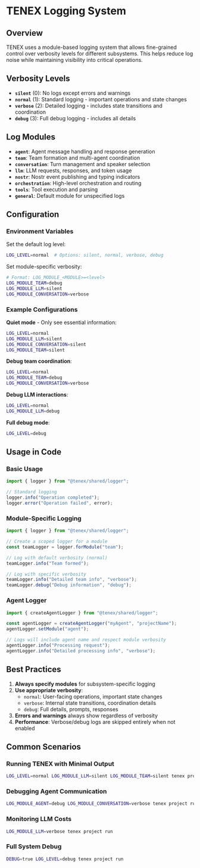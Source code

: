 # TENEX Logging System

## Overview

TENEX uses a module-based logging system that allows fine-grained control over verbosity levels for different subsystems. This helps reduce log noise while maintaining visibility into critical operations.

## Verbosity Levels

- **`silent`** (0): No logs except errors and warnings
- **`normal`** (1): Standard logging - important operations and state changes
- **`verbose`** (2): Detailed logging - includes state transitions and coordination
- **`debug`** (3): Full debug logging - includes all details

## Log Modules

- **`agent`**: Agent message handling and response generation
- **`team`**: Team formation and multi-agent coordination
- **`conversation`**: Turn management and speaker selection
- **`llm`**: LLM requests, responses, and token usage
- **`nostr`**: Nostr event publishing and typing indicators
- **`orchestration`**: High-level orchestration and routing
- **`tools`**: Tool execution and parsing
- **`general`**: Default module for unspecified logs

## Configuration

### Environment Variables

Set the default log level:
```bash
LOG_LEVEL=normal  # Options: silent, normal, verbose, debug
```

Set module-specific verbosity:
```bash
# Format: LOG_MODULE_<MODULE>=<level>
LOG_MODULE_TEAM=debug
LOG_MODULE_LLM=silent
LOG_MODULE_CONVERSATION=verbose
```

### Example Configurations

**Quiet mode** - Only see essential information:
```bash
LOG_LEVEL=normal
LOG_MODULE_LLM=silent
LOG_MODULE_CONVERSATION=silent
LOG_MODULE_TEAM=silent
```

**Debug team coordination**:
```bash
LOG_LEVEL=normal
LOG_MODULE_TEAM=debug
LOG_MODULE_CONVERSATION=verbose
```

**Debug LLM interactions**:
```bash
LOG_LEVEL=normal
LOG_MODULE_LLM=debug
```

**Full debug mode**:
```bash
LOG_LEVEL=debug
```

## Usage in Code

### Basic Usage

```typescript
import { logger } from "@tenex/shared/logger";

// Standard logging
logger.info("Operation completed");
logger.error("Operation failed", error);
```

### Module-Specific Logging

```typescript
import { logger } from "@tenex/shared/logger";

// Create a scoped logger for a module
const teamLogger = logger.forModule("team");

// Log with default verbosity (normal)
teamLogger.info("Team formed");

// Log with specific verbosity
teamLogger.info("Detailed team info", "verbose");
teamLogger.debug("Debug information", "debug");
```

### Agent Logger

```typescript
import { createAgentLogger } from "@tenex/shared/logger";

const agentLogger = createAgentLogger("myAgent", "projectName");
agentLogger.setModule("agent");

// Logs will include agent name and respect module verbosity
agentLogger.info("Processing request");
agentLogger.info("Detailed processing info", "verbose");
```

## Best Practices

1. **Always specify modules** for subsystem-specific logging
2. **Use appropriate verbosity**:
   - `normal`: User-facing operations, important state changes
   - `verbose`: Internal state transitions, coordination details
   - `debug`: Full details, prompts, responses
3. **Errors and warnings** always show regardless of verbosity
4. **Performance**: Verbose/debug logs are skipped entirely when not enabled

## Common Scenarios

### Running TENEX with Minimal Output

```bash
LOG_LEVEL=normal LOG_MODULE_LLM=silent LOG_MODULE_TEAM=silent tenex project run
```

### Debugging Agent Communication

```bash
LOG_MODULE_AGENT=debug LOG_MODULE_CONVERSATION=verbose tenex project run
```

### Monitoring LLM Costs

```bash
LOG_MODULE_LLM=verbose tenex project run
```

### Full System Debug

```bash
DEBUG=true LOG_LEVEL=debug tenex project run
```